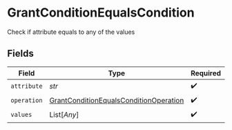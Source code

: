 # GrantConditionEqualsCondition

Check if attribute equals to any of the values


## Fields

| Field                                                                                                   | Type                                                                                                    | Required                                                                                                | Description                                                                                             | Example                                                                                                 |
| ------------------------------------------------------------------------------------------------------- | ------------------------------------------------------------------------------------------------------- | ------------------------------------------------------------------------------------------------------- | ------------------------------------------------------------------------------------------------------- | ------------------------------------------------------------------------------------------------------- |
| `attribute`                                                                                             | *str*                                                                                                   | :heavy_check_mark:                                                                                      | N/A                                                                                                     | workflows.primary.task_name                                                                             |
| `operation`                                                                                             | [GrantConditionEqualsConditionOperation](../../models/shared/grantconditionequalsconditionoperation.md) | :heavy_check_mark:                                                                                      | N/A                                                                                                     |                                                                                                         |
| `values`                                                                                                | List[*Any*]                                                                                             | :heavy_check_mark:                                                                                      | N/A                                                                                                     | Qualification                                                                                           |